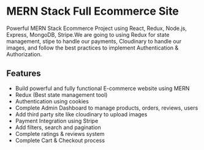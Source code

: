 # MERN Stack Full Ecommerce Site

Powerful MERN Stack Ecommerce Project using React, Redux, Node.js, Express, MongoDB, Stripe.We are going to using Redux for state management, stipe to handle our payments, Cloudinary to handle our images, and follow the best practices to implement Authentication & Authorization.

## Features

- Build powerful and fully functional E-commerce website using MERN
- Redux (Best state management tool)
- Authentication using cookies
- Complete Admin Dashboard to manage products, orders, reviews, users
- Add third party site like cloudinary to upload images
- Payment Integration using Stripe
- Add filters, search and pagination
- Complete ratings & reviews system
- Complete Cart & Checkout process
